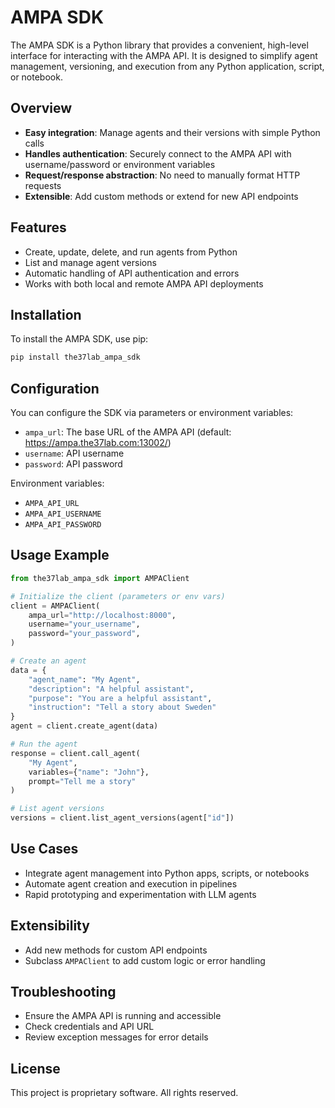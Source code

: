 # AMPA SDK

The AMPA SDK is a Python library that provides a convenient, high-level interface for interacting with the AMPA API. It is designed to simplify agent management, versioning, and execution from any Python application, script, or notebook.

## Overview

- **Easy integration**: Manage agents and their versions with simple Python calls
- **Handles authentication**: Securely connect to the AMPA API with username/password or environment variables
- **Request/response abstraction**: No need to manually format HTTP requests
- **Extensible**: Add custom methods or extend for new API endpoints

## Features

- Create, update, delete, and run agents from Python
- List and manage agent versions
- Automatic handling of API authentication and errors
- Works with both local and remote AMPA API deployments

## Installation

To install the AMPA SDK, use pip:

```bash
pip install the37lab_ampa_sdk
```

## Configuration

You can configure the SDK via parameters or environment variables:

- `ampa_url`: The base URL of the AMPA API (default: https://ampa.the37lab.com:13002/)
- `username`: API username
- `password`: API password

Environment variables:
- `AMPA_API_URL`
- `AMPA_API_USERNAME`
- `AMPA_API_PASSWORD`

## Usage Example

```python
from the37lab_ampa_sdk import AMPAClient

# Initialize the client (parameters or env vars)
client = AMPAClient(
    ampa_url="http://localhost:8000",
    username="your_username",
    password="your_password",
)

# Create an agent
data = {
    "agent_name": "My Agent",
    "description": "A helpful assistant",
    "purpose": "You are a helpful assistant",
    "instruction": "Tell a story about Sweden"
}
agent = client.create_agent(data)

# Run the agent
response = client.call_agent(
    "My Agent",
    variables={"name": "John"},
    prompt="Tell me a story"
)

# List agent versions
versions = client.list_agent_versions(agent["id"])
```

## Use Cases

- Integrate agent management into Python apps, scripts, or notebooks
- Automate agent creation and execution in pipelines
- Rapid prototyping and experimentation with LLM agents

## Extensibility

- Add new methods for custom API endpoints
- Subclass `AMPAClient` to add custom logic or error handling

## Troubleshooting

- Ensure the AMPA API is running and accessible
- Check credentials and API URL
- Review exception messages for error details

## License

This project is proprietary software. All rights reserved.

